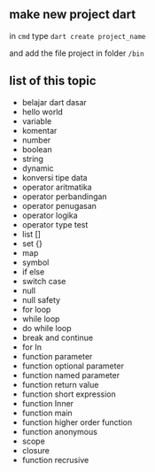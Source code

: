 ## make new project dart

in ```cmd``` type ```dart create project_name``` 

and add the file project in folder ```/bin```

## list of this topic
- belajar dart dasar
- hello world
- variable
- komentar
- number
- boolean
- string
- dynamic
- konversi tipe data
- operator aritmatika
- operator perbandingan
- operator penugasan
- operator logika
- operator type test
- list []
- set {}
- map
- symbol
- if else
- switch case
- null
- null safety
- for loop
- while loop
- do while loop
- break and continue
- for In
- function parameter
- function optional parameter
- function named parameter
- function return value
- function short expression
- function Inner
- function main
- function higher order function
- function anonymous
- scope
- closure
- function recrusive


